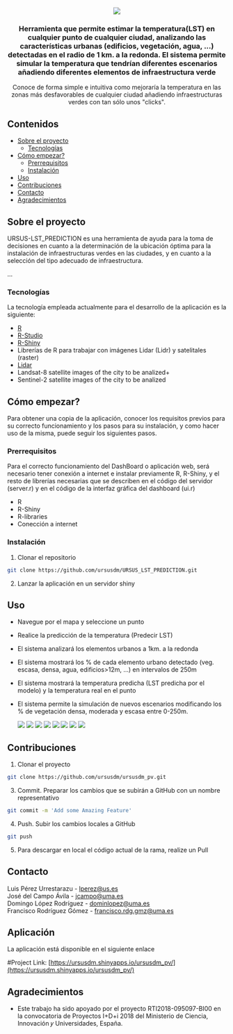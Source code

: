 <!--
*** Thanks for checking out this README Template. If you have a suggestion that would
*** make this better, please fork the repo and create a pull request or simply open
*** an issue with the tag "enhancement".
*** Thanks again! Now go create something AMAZING! :D
-->





<!-- PROJECT SHIELDS -->
<!--
*** I'm using markdown "reference style" links for readability.
*** Reference links are enclosed in brackets [ ] instead of parentheses ( ).
*** See the bottom of this document for the declaration of the reference variables
*** for contributors-url, forks-url, etc. This is an optional, concise syntax you may use.
*** https://www.markdownguide.org/basic-syntax/#reference-style-links
-->


<!-- PROJECT LOGO -->
<br />
<p align="center">
  
  <a>
    <img src="ursus_all.png">
  </a>

  <h3 align="center">Herramienta que permite estimar la temperatura(LST) en cualquier punto de cualquier ciudad, analizando las características urbanas (edificios, vegetación, agua, ...) detectadas en el radio de 1 km. a la redonda. El sistema permite simular la temperatura que tendrían diferentes escenarios añadiendo diferentes elementos de infraestructura verde </h3>

  <p align="center">
    Conoce de forma simple e intuitiva como mejoraría la temperatura en las zonas más desfavorables de cualquier ciudad añadiendo infraestructuras verdes  con tan sólo unos "clicks". 
  </p>



<!-- TABLE OF CONTENTS -->
## Contenidos

* [Sobre el proyecto](#sobre-el-proyecto)
  * [Tecnologías](#Tecnologías)
* [Cómo empezar?](#Cómo_empezar?)
  * [Prerrequisitos](#Prerrequisitos)
  * [Instalación](#Instalación)
* [Uso](#Uso)
* [Contribuciones](#Contribuciones)
* [Contacto](#Contacto)
* [Agradecimientos](#Agradecimientos)



<!-- ABOUT THE PROJECT -->
## Sobre el proyecto

URSUS-LST_PREDICTION  es una herramienta de ayuda para la toma de decisiones en cuanto a la determinación de la ubicación óptima para la instalación de infraestructuras verdes en las ciudades, y en cuanto a la selección del tipo adecuado de infraestructura.

...

### Tecnologías

La tecnología empleada actualmente para el desarrollo de la aplicación es la siguiente:

* [R](https://cran.r-project.org/)
* [R-Studio](https://rstudio.com/)
* [R-Shiny](https://shiny.rstudio.com/)
* Librerías de R para trabajar con imágenes Lidar (Lidr) y satelitales (raster)
* [Lidar](http://centrodedescargas.cnig.es/CentroDescargas/index.jsp)
* Landsat-8 satellite images of the city to be analized+
* Sentinel-2 satellite images of the city to be analized



<!-- Cómo empezar? -->
## Cómo empezar?


Para obtener una copia de la aplicación, conocer los requisitos previos para su correcto funcionamiento y los pasos para su instalación, y como hacer uso de la misma, puede seguir los siguientes pasos.

### Prerrequisitos

Para el correcto funcionamiento del DashBoard o aplicación web, será necesario tener conexión a internet e instalar previamente R, R-Shiny, y el resto de librerías necesarias que se describen en el código del servidor (server.r) y en el código de la interfaz gráfica del dashboard (ui.r)

* R
* R-Shiny
* R-libraries
* Conección a internet



### Instalación


1. Clonar el repositorio
```sh
git clone https://github.com/ursusdm/URSUS_LST_PREDICTION.git
```
2. Lanzar la aplicación en un servidor shiny



<!-- USAGE EXAMPLES -->
## Uso

* Navegue por el mapa y seleccione un punto 
* Realice la predicción de la temperatura (Predecir LST)
* El sistema analizará los elementos urbanos a 1km. a la redonda
* El sistema mostrará los % de cada elemento urbano detectado (veg. escasa, densa, agua, edificios>12m, ...) en intervalos de 250m
* El sistema mostrará la temperatura predicha (LST predicha por el modelo) y la temperatura real en el punto
* El sistema permite la simulación de nuevos escenarios modificando los % de vegetación densa, moderada y escasa entre 0-250m.


  <a>
    <img src="1.png">
  </a>
    <a>
    <img src="2.png">
  </a>
    <a>
    <img src="3.png">
  </a>
    <a>
    <img src="4.png">
  </a>
    <a>
    <img src="5.png">
  </a>
  </a>
    <a>
    <img src="percents.png">
  </a>
    <a>
    <img src="6.png">
  </a>
    <a>
    <img src="7.png">
  </a>


<!-- CONTRIBUTING -->
## Contribuciones

1. Clonar el proyecto
```sh
git clone https://github.com/ursusdm/ursusdm_pv.git
```
3. Commit. Preparar los cambios que se subirán a GitHub con un nombre representativo
```sh
git commit -m 'Add some Amazing Feature'
```
4. Push. Subir los cambios locales a GitHub
```sh
git push
```

5. Para descargar en local el código actual de la rama, realize un Pull 



<!-- CONTACT -->
## Contacto

Luis Pérez Urrestarazu  - lperez@us.es
</br>
José del Campo Ávila  - jcampo@uma.es
</br>
Domingo López Rodríguez  - dominlopez@uma.es
</br>
Francisco Rodríguez Gómez  - francisco.rdg.gmz@uma.es


<!-- CONTACT -->
## Aplicación

La aplicación está disponible en el siguiente enlace

#Project Link: [https://ursusdm.shinyapps.io/ursusdm_pv/](https://ursusdm.shinyapps.io/ursusdm_pv/)


<!-- ACKNOWLEDGEMENTS -->
## Agradecimientos

* Este trabajo ha sido apoyado por el proyecto RTI2018-095097-BI00 en la convocatoria de Proyectos I+D+i 2018 del Ministerio de Ciencia, Innovación 𝑦 Universidades, España.

[product-screenshot-1]: 1.png
[product-screenshot-2]: 2.png
[product-screenshot-3]: 3.png
[product-screenshot-4]: 4.png
[product-screenshot-5]: 5.png
[product-screenshot-6]: 6.png
[product-screenshot-7]: 7.png
